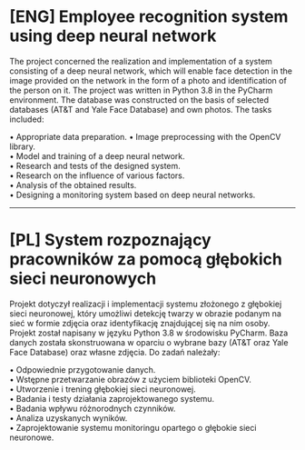 # [ENG] Employee recognition system using deep neural network


The project concerned the realization and implementation of a system consisting of a deep neural network, which will enable face detection in the image provided on the network in the form of a photo and identification of the person on it. The project was written in Python 3.8 in the PyCharm environment. The database was constructed on the basis of selected databases (AT&T and Yale Face Database) and own photos. The tasks included:

• Appropriate data preparation. 
• Image preprocessing with the OpenCV library.  
• Model and training of a deep neural network.   
• Research and tests of the designed system.   
• Research on the influence of various factors.  
• Analysis of the obtained results.   
• Designing a monitoring system based on deep neural networks.  


_______________________________________________________________________________________________________


# [PL] System rozpoznający pracowników za  pomocą głębokich sieci neuronowych


Projekt  dotyczył realizacji i implementacji systemu złożonego z głębokiej sieci neuronowej, który umożliwi detekcję twarzy w obrazie podanym na sieć w formie zdjęcia oraz identyfikację znajdującej się na nim osoby. Projekt został napisany w języku Python 3.8 w środowisku PyCharm. Baza danych została skonstruowana w oparciu o wybrane bazy (AT&T oraz Yale Face Database) oraz własne zdjęcia. Do zadań należały:

• Odpowiednie przygotowanie danych.  
• Wstępne przetwarzanie obrazów z użyciem biblioteki OpenCV.  
• Utworzenie i trening głębokiej sieci neuronowej.  
• Badania i testy działania zaprojektowanego systemu.  
• Badania wpływu różnorodnych czynników.  
• Analiza uzyskanych wyników.  
• Zaprojektowanie systemu monitoringu opartego o głębokie sieci neuronowe.  

